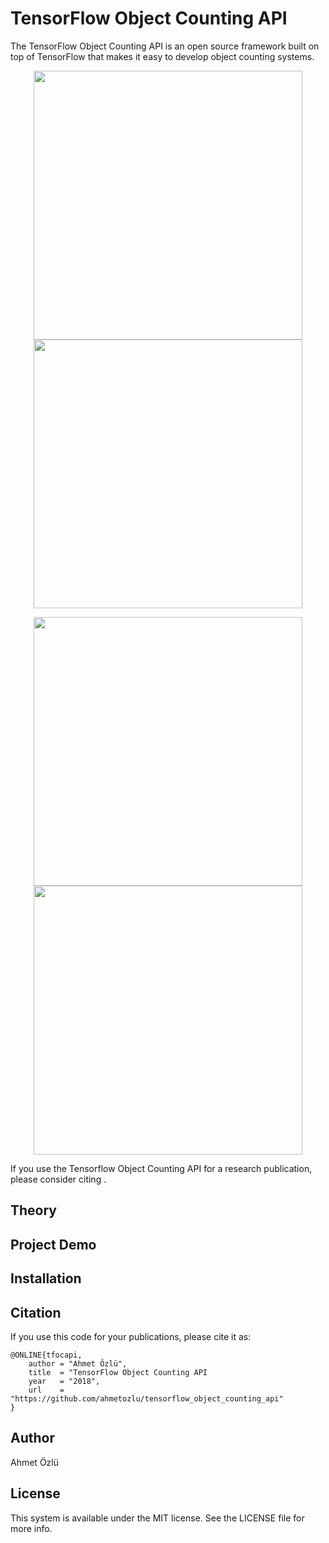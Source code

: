 # TensorFlow Object Counting API
The TensorFlow Object Counting API is an open source framework built on top of TensorFlow that makes it easy to develop object counting systems.

<p align="center">
  <img src="https://user-images.githubusercontent.com/22610163/42237325-1f964e82-7f06-11e8-966b-dfde98701c66.gif" | width=430> <img src="https://user-images.githubusercontent.com/22610163/42238435-77ac0d34-7f09-11e8-9609-e7c3c2c5af74.gif" | width=430>
</p>

<p align="center">
  <img src="https://user-images.githubusercontent.com/22610163/42241094-14163cc8-7f12-11e8-83ed-68021b5e3b33.gif" | width=430><img src="https://user-images.githubusercontent.com/22610163/42237904-d6a3ac22-7f07-11e8-88f8-5f21430d9503.gif" | width=430>
</p>

If you use the Tensorflow Object Counting API for a research publication, please consider citing []().

## Theory

## Project Demo

## Installation


## Citation
If you use this code for your publications, please cite it as:

    @ONLINE{tfocapi,
        author = "Ahmet Özlü",
        title  = "TensorFlow Object Counting API
        year   = "2018",
        url    = "https://github.com/ahmetozlu/tensorflow_object_counting_api"
    }

## Author
Ahmet Özlü

## License
This system is available under the MIT license. See the LICENSE file for more info.

